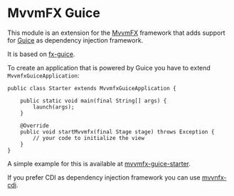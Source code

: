 # MvvmFX Guice

This module is an extension for the [MvvmFX](https://github.com/sialcasa/mvvmFX) framework that adds support for 
[Guice](https://github.com/google/guice) as dependency injection framework.

It is based on [fx-guice](https://github.com/cathive/fx-guice).

To create an application that is powered by Guice you have to extend `MvvmfxGuiceApplication`:

    public class Starter extends MvvmfxGuiceApplication {

        public static void main(final String[] args) {
            launch(args);
        }

        @Override
        public void startMvvmfx(final Stage stage) throws Exception {
            // your code to initialize the view
        }
    }


A simple example for this is available at [mvvmfx-guice-starter](/examples/mvvmfx-guice-starter).

If you prefer CDI as dependency injection framework you can use [mvvnfx-cdi](/mvvmfx-cdi).
